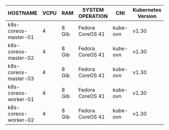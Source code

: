 | HOSTNAME | VCPU | RAM | SYSTEM OPERATION | CNI | Kubernetes Version |
|----------|----------|----------|----------|----------|----------|
| k8s-coreos-master-01   | 4   | 8 Gib   | Fedora CoreOS 41   | kube-ovn   | v1.30   |
| k8s-coreos-master-02   | 4   | 8 Gib   | Fedora CoreOS 41   | kube-ovn   | v1.30   |
| k8s-coreos-master-03   | 4   | 8 Gib   | Fedora CoreOS 41   | kube-ovn   | v1.30   |
| k8s-coreos-worker-01   | 4   | 8 Gib   | Fedora CoreOS 41   | kube-ovn   | v1.30   |
| k8s-coreos-worker-02   | 4   | 8 Gib   | Fedora CoreOS 41   | kube-ovn   | v1.30   |
